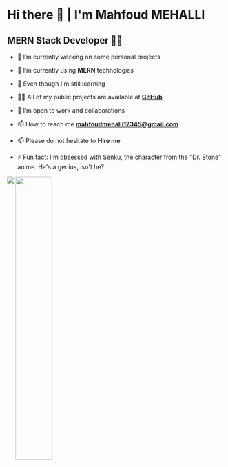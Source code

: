 # Hi there 👋 | I'm Mahfoud MEHALLI

## MERN Stack Developer 👨‍💻

- 🔭 I’m currently working on some personal projects

- 🌱 I’m currently using **MERN** technologies

- 🌱 Even though I'm still learning

- 👨‍💻 All of my public projects are available at **[GitHub](https://github.com/mahfoud=mehalli?tab=repositories)**

- 👯 I’m open to work and collaborations

- 📫 How to reach me **<mahfoudmehalli12345@gmail.com>**

- 📫 Please do not hesitate to **Hire me**

- ⚡ Fun fact: I'm obsessed with Senku, the character from the "Dr. Stone" anime. He's a genius, isn't he?

<img align="left" src="https://github-readme-stats.vercel.app/api?username=mahfoud-mehalli&show_icons=true&theme=radical" />
<img align="left" width="41%" src="https://github-readme-stats.vercel.app/api/top-langs/?username=mahfoud-mehalli&layout=compact" />

<!--
![Anurag's GitHub stats](https://github-readme-stats.vercel.app/api?username=anuraghazra&show_icons=true&theme=radical)
![Top Langs](https://github-readme-stats.vercel.app/api/top-langs/?username=anuraghazra&layout=compact)
-->
